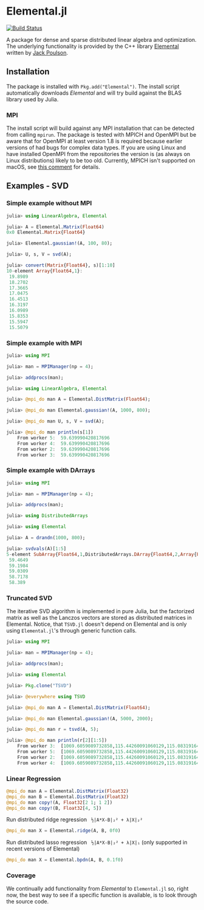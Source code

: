 # Elemental.jl

[![Build Status](https://travis-ci.org/JuliaParallel/Elemental.jl.svg?branch=master)](https://travis-ci.org/JuliaParallel/Elemental.jl)

A package for dense and sparse distributed linear algebra and optimization. The underlying functionality is provided by the C++ library [Elemental](http://libelemental.org/) written by [Jack Poulson](http://web.stanford.edu/~poulson/).

## Installation
The package is installed with `Pkg.add("Elemental")`. The install script automatically downloads *Elemental* and will try build against the BLAS library used by Julia.

### MPI
The install script will build against any MPI installation that can be detected from calling `mpirun`. The package is tested with MPICH and OpenMPI but be aware that for OpenMPI at least version 1.8 is required because earlier versions of had bugs for complex data types. If you are using Linux and have installed OpenMPI from the repositories the version is (as always on Linux distributions) likely to be too old. Currently, MPICH isn't supported on macOS, see [this comment](https://github.com/pmodels/mpich/commit/2999a0ab3abc7a113d35d6117a9d1db8fa0ffa44#commitcomment-31131644) for details.

## Examples - SVD

### Simple example without MPI
```jl
julia> using LinearAlgebra, Elemental

julia> A = Elemental.Matrix(Float64)
0x0 Elemental.Matrix{Float64}

julia> Elemental.gaussian!(A, 100, 80);

julia> U, s, V = svd(A);

julia> convert(Matrix{Float64}, s)[1:10]
10-element Array{Float64,1}:
 19.8989
 18.2702
 17.3665
 17.0475
 16.4513
 16.3197
 16.0989
 15.8353
 15.5947
 15.5079
```

### Simple example with MPI

```jl
julia> using MPI

julia> man = MPIManager(np = 4);

julia> addprocs(man);

julia> using LinearAlgebra, Elemental

julia> @mpi_do man A = Elemental.DistMatrix(Float64);

julia> @mpi_do man Elemental.gaussian!(A, 1000, 800);

julia> @mpi_do man U, s, V = svd(A);

julia> @mpi_do man println(s[1])
    From worker 5:  59.639990420817696
    From worker 4:  59.639990420817696
    From worker 2:  59.639990420817696
    From worker 3:  59.639990420817696
```

### Simple example with DArrays

```jl
julia> using MPI

julia> man = MPIManager(np = 4);

julia> addprocs(man);

julia> using DistributedArrays

julia> using Elemental

julia> A = drandn(1000, 800);

julia> svdvals(A)[1:5]
5-element SubArray{Float64,1,DistributedArrays.DArray{Float64,2,Array{Float64,2}},Tuple{UnitRange{Int64}},0}:
 59.4649
 59.1984
 59.0309
 58.7178
 58.389
```

### Truncated SVD
The iterative SVD algorithm is implemented in pure Julia, but the factorized matrix as well as the Lanczos vectors are stored as distributed matrices in Elemental. Notice, that `TSVD.jl` doesn't depend on Elemental and is only using `Elemental.jl`'s through generic function calls.

```jl
julia> using MPI

julia> man = MPIManager(np = 4);

julia> addprocs(man);

julia> using Elemental

julia> Pkg.clone("TSVD")

julia> @everywhere using TSVD

julia> @mpi_do man A = Elemental.DistMatrix(Float64);

julia> @mpi_do man Elemental.gaussian!(A, 5000, 2000);

julia> @mpi_do man r = tsvd(A, 5);

julia> @mpi_do man println(r[2][1:5])
    From worker 3:  [1069.6059089732858,115.44260091060129,115.08319164529792,114.87007788947226,114.48092348847719]
    From worker 5:  [1069.6059089732858,115.44260091060129,115.08319164529792,114.87007788947226,114.48092348847719]
    From worker 2:  [1069.6059089732858,115.44260091060129,115.08319164529792,114.87007788947226,114.48092348847719]
    From worker 4:  [1069.6059089732858,115.44260091060129,115.08319164529792,114.87007788947226,114.48092348847719]
```

### Linear Regression

```jl
@mpi_do man A = Elemental.DistMatrix(Float32)
@mpi_do man B = Elemental.DistMatrix(Float32)
@mpi_do man copy!(A, Float32[2 1; 1 2])
@mpi_do man copy!(B, Float32[4, 5])
```

Run distributed ridge regression ` ½|A*X-B|₂² + λ|X|₂²`

```jl
@mpi_do man X = Elemental.ridge(A, B, 0f0)
```

Run distributed lasso regression ` ½|A*X-B|₂² + λ|X|₁` (only supported in recent versions of Elemental)

```jl
@mpi_do man X = Elemental.bpdn(A, B, 0.1f0)
```

### Coverage
We continually add functionality from *Elemental* to `Elemental.jl` so, right now, the best way to see if a specific function is available, is to look through the source code.
